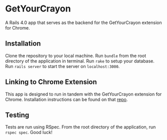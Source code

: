 # GetYourCrayon

A Rails 4.0 app that serves as the backend for the GetYourCrayon extension for Chrome.

## Installation

Clone the repository to your local machine. Run `bundle` from the root directory of the application in terminal. Run `rake` to setup your database. Run `rails server` to start the server on `localhost:3000`.

## Linking to Chrome Extension

This app is designed to run in tandem with the GetYourCrayon extension for Chrome. Installation instructions can be found on that [repo](https://github.com/vertigokidd/crayonextension).

## Testing

Tests are run using RSpec. From the root directory of the application, run `rspec spec`. Good luck!
